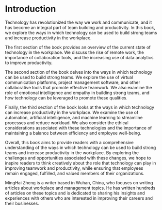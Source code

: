 # Introduction

Technology has revolutionized the way we work and communicate, and it has become an integral part of team building and productivity. In this book, we explore the ways in which technology can be used to build strong teams and increase productivity in the workplace.

The first section of the book provides an overview of the current state of technology in the workplace. We discuss the rise of remote work, the importance of collaboration tools, and the increasing use of data analytics to improve productivity.

The second section of the book delves into the ways in which technology can be used to build strong teams. We explore the use of virtual communication platforms, project management software, and other collaborative tools that promote effective teamwork. We also examine the role of emotional intelligence and empathy in building strong teams, and how technology can be leveraged to promote these qualities.

Finally, the third section of the book looks at the ways in which technology can increase productivity in the workplace. We examine the use of automation, artificial intelligence, and machine learning to streamline processes and reduce workload. We also consider the ethical considerations associated with these technologies and the importance of maintaining a balance between efficiency and employee well-being.

Overall, this book aims to provide readers with a comprehensive understanding of the ways in which technology can be used to build strong teams and increase productivity in the workplace. By exploring the challenges and opportunities associated with these changes, we hope to inspire readers to think creatively about the role that technology can play in improving teamwork and productivity, while ensuring that employees remain engaged, fulfilled, and valued members of their organizations.

MingHai Zheng is a writer based in Wuhan, China, who focuses on writing articles about workplace and management topics. He has written hundreds of articles on these topics and is dedicated to sharing his insights and experiences with others who are interested in improving their careers and their businesses.
